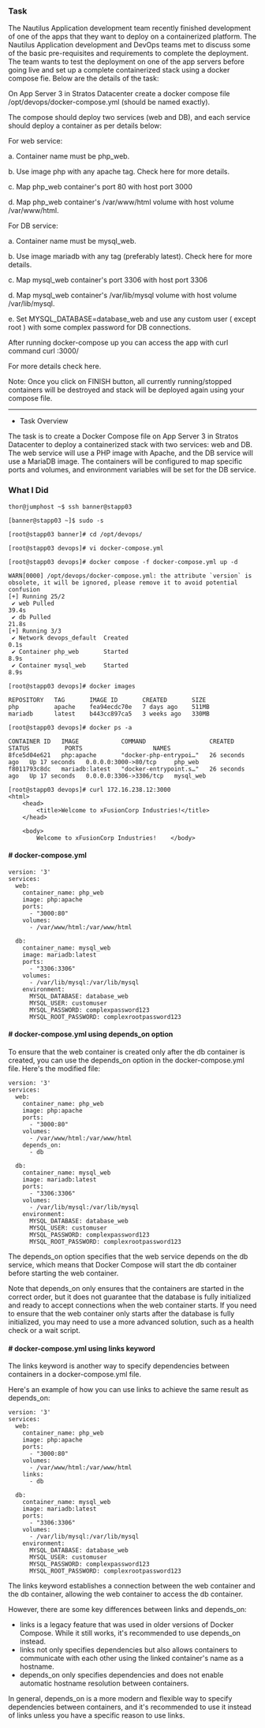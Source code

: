 ### Task
The Nautilus Application development team recently finished development of one of the apps that they want to deploy on a containerized platform. The Nautilus Application development and DevOps teams met to discuss some of the basic pre-requisites and requirements to complete the deployment. The team wants to test the deployment on one of the app servers before going live and set up a complete containerized stack using a docker compose fie. Below are the details of the task:

On App Server 3 in Stratos Datacenter create a docker compose file /opt/devops/docker-compose.yml (should be named exactly).

The compose should deploy two services (web and DB), and each service should deploy a container as per details below:

For web service:

a. Container name must be php_web.

b. Use image php with any apache tag. Check here for more details.

c. Map php_web container's port 80 with host port 3000

d. Map php_web container's /var/www/html volume with host volume /var/www/html.

For DB service:

a. Container name must be mysql_web.

b. Use image mariadb with any tag (preferably latest). Check here for more details.

c. Map mysql_web container's port 3306 with host port 3306

d. Map mysql_web container's /var/lib/mysql volume with host volume /var/lib/mysql.

e. Set MYSQL_DATABASE=database_web and use any custom user ( except root ) with some complex password for DB connections.

After running docker-compose up you can access the app with curl command curl <server-ip or hostname>:3000/

For more details check here.


Note: Once you click on FINISH button, all currently running/stopped containers will be destroyed and stack will be deployed again using your compose file.


----------------------------------------------------------


- Task Overview

The task is to create a Docker Compose file on App Server 3 in Stratos Datacenter to deploy a containerized stack with two services: web and DB. The web service will use a PHP image with Apache, and the DB service will use a MariaDB image. The containers will be configured to map specific ports and volumes, and environment variables will be set for the DB service.


### What I Did

```
thor@jumphost ~$ ssh banner@stapp03

[banner@stapp03 ~]$ sudo -s

[root@stapp03 banner]# cd /opt/devops/

[root@stapp03 devops]# vi docker-compose.yml

[root@stapp03 devops]# docker compose -f docker-compose.yml up -d

WARN[0000] /opt/devops/docker-compose.yml: the attribute `version` is obsolete, it will be ignored, please remove it to avoid potential confusion 
[+] Running 25/2
 ✔ web Pulled                                                                                                             39.4s 
 ✔ db Pulled                                                                                                              21.8s 
[+] Running 3/3
 ✔ Network devops_default  Created                                                                                         0.1s 
 ✔ Container php_web       Started                                                                                         8.9s 
 ✔ Container mysql_web     Started                                                                                         8.9s 

[root@stapp03 devops]# docker images

REPOSITORY   TAG       IMAGE ID       CREATED       SIZE
php          apache    fea94ecdc70e   7 days ago    511MB
mariadb      latest    b443cc897ca5   3 weeks ago   330MB

[root@stapp03 devops]# docker ps -a

CONTAINER ID   IMAGE            COMMAND                  CREATED          STATUS          PORTS                    NAMES
8fce5d04e621   php:apache       "docker-php-entrypoi…"   26 seconds ago   Up 17 seconds   0.0.0.0:3000->80/tcp     php_web
f8011793c8dc   mariadb:latest   "docker-entrypoint.s…"   26 seconds ago   Up 17 seconds   0.0.0.0:3306->3306/tcp   mysql_web

[root@stapp03 devops]# curl 172.16.238.12:3000  
<html>
    <head>
        <title>Welcome to xFusionCorp Industries!</title>
    </head>

    <body>
        Welcome to xFusionCorp Industries!    </body>
```

#### # docker-compose.yml 

```
version: '3'
services:
  web:
    container_name: php_web
    image: php:apache
    ports:
      - "3000:80"
    volumes:
      - /var/www/html:/var/www/html

  db:
    container_name: mysql_web
    image: mariadb:latest
    ports:
      - "3306:3306"
    volumes:
      - /var/lib/mysql:/var/lib/mysql
    environment:
      MYSQL_DATABASE: database_web
      MYSQL_USER: customuser
      MYSQL_PASSWORD: complexpassword123
      MYSQL_ROOT_PASSWORD: complexrootpassword123

```

#### # docker-compose.yml using depends_on option

To ensure that the web container is created only after the db container is created, you can use the depends_on option in the docker-compose.yml file. Here's the modified file:
```
version: '3'
services:
  web:
    container_name: php_web
    image: php:apache
    ports:
      - "3000:80"
    volumes:
      - /var/www/html:/var/www/html
    depends_on:
      - db

  db:
    container_name: mysql_web
    image: mariadb:latest
    ports:
      - "3306:3306"
    volumes:
      - /var/lib/mysql:/var/lib/mysql
    environment:
      MYSQL_DATABASE: database_web
      MYSQL_USER: customuser
      MYSQL_PASSWORD: complexpassword123
      MYSQL_ROOT_PASSWORD: complexrootpassword123
```

The depends_on option specifies that the web service depends on the db service, which means that Docker Compose will start the db container before starting the web container.

Note that depends_on only ensures that the containers are started in the correct order, but it does not guarantee that the database is fully initialized and ready to accept connections when the web container starts. If you need to ensure that the web container only starts after the database is fully initialized, you may need to use a more advanced solution, such as a health check or a wait script.

#### # docker-compose.yml using links keyword

The links keyword is another way to specify dependencies between containers in a docker-compose.yml file.

Here's an example of how you can use links to achieve the same result as depends_on:
```
version: '3'
services:
  web:
    container_name: php_web
    image: php:apache
    ports:
      - "3000:80"
    volumes:
      - /var/www/html:/var/www/html
    links:
      - db

  db:
    container_name: mysql_web
    image: mariadb:latest
    ports:
      - "3306:3306"
    volumes:
      - /var/lib/mysql:/var/lib/mysql
    environment:
      MYSQL_DATABASE: database_web
      MYSQL_USER: customuser
      MYSQL_PASSWORD: complexpassword123
      MYSQL_ROOT_PASSWORD: complexrootpassword123
```
The links keyword establishes a connection between the web container and the db container, allowing the web container to access the db container.

However, there are some key differences between links and depends_on:

- links is a legacy feature that was used in older versions of Docker Compose. While it still works, it's recommended to use depends_on instead.
- links not only specifies dependencies but also allows containers to communicate with each other using the linked container's name as a hostname.
- depends_on only specifies dependencies and does not enable automatic hostname resolution between containers.

In general, depends_on is a more modern and flexible way to specify dependencies between containers, and it's recommended to use it instead of links unless you have a specific reason to use links.

